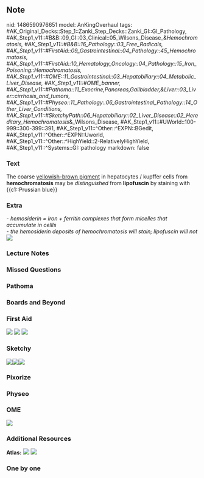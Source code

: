 ## Note
nid: 1486590976651
model: AnKingOverhaul
tags: #AK_Original_Decks::Step_1::Zanki_Step_Decks::Zanki_GI::GI_Pathology, #AK_Step1_v11::#B&B::09_GI::03_Clinical::05_Wilsons_Disease_&_Hemochromatosis, #AK_Step1_v11::#B&B::16_Pathology::03_Free_Radicals, #AK_Step1_v11::#FirstAid::09_Gastrointestinal::04_Pathology::45_Hemochromatosis, #AK_Step1_v11::#FirstAid::10_Hematology_Oncology::04_Pathology::15_Iron_Poisoning::Hemochromatosis, #AK_Step1_v11::#OME::11_Gastrointestinal::03_Hepatobiliary::04_Metabolic_Liver_Disease, #AK_Step1_v11::#OME_banner, #AK_Step1_v11::#Pathoma::11_Exocrine,Pancreas,Gallbladder,&Liver::03_Liver::cirrhosis_and_tumors, #AK_Step1_v11::#Physeo::11_Pathology::06_Gastrointestinal_Pathology::14_Other_Liver_Conditions, #AK_Step1_v11::#SketchyPath::06_Hepatobiliary::02_Liver_Disease::02_Hereditary_Hemochromatosis_&_Wilsons_Disease, #AK_Step1_v11::#UWorld::100-999::300-399::391, #AK_Step1_v11::^Other::^EXPN::BGedit, #AK_Step1_v11::^Other::^EXPN::Uworld, #AK_Step1_v11::^Other::^HighYield::2-RelativelyHighYield, #AK_Step1_v11::^Systems::GI::pathology
markdown: false

### Text
<div>
  <div>
    The coarse <u>yellowish-brown pigment</u> in hepatocytes /
    kupffer cells from <b>hemochromatosis</b> may be
    <i>distinguished</i> from <b>lipofuscin</b> by staining with
    {{c1::Prussian blue}}
  </div>
</div>

### Extra
<div>
  <i>- hemosiderin = iron + ferritin complexes that form micelles
  that accumulate in cellls</i>
</div>
<div>
  <i>- the hemosiderin deposits of hemochromatosis will stain;
  lipofuscin will not</i>
</div>
<div><img src="paste-433551178727990.jpg"></div>

### Lecture Notes


### Missed Questions


### Pathoma


### Boards and Beyond


### First Aid
<img src="tmpdMJws6.png"> <img src="tmp_OXnzP.png"> <img src=
"tmpNAQ5BL.png">

### Sketchy
<img src=
"Screen%20Shot%202020-01-29%20at%208.03.32%20AM.JPG"><img src=
"Screen%20Shot%202020-01-29%20at%208.02.50%20AM.JPG"><img src=
"Zoverall%20picture%20(62)_1566160514431.JPG">

### Pixorize


### Physeo


### OME
<div class="ome-widget">
  <a href="https://onlinemeded.org?ref=anki"><img src=
  "_OME_AnkiFlashcards_General_3.png"></a>
</div>

### Additional Resources
<b>Atlas:</b> <img src="tmpvsyHSL.png"> <img src="tmp4KmBFp.png">

### One by one

